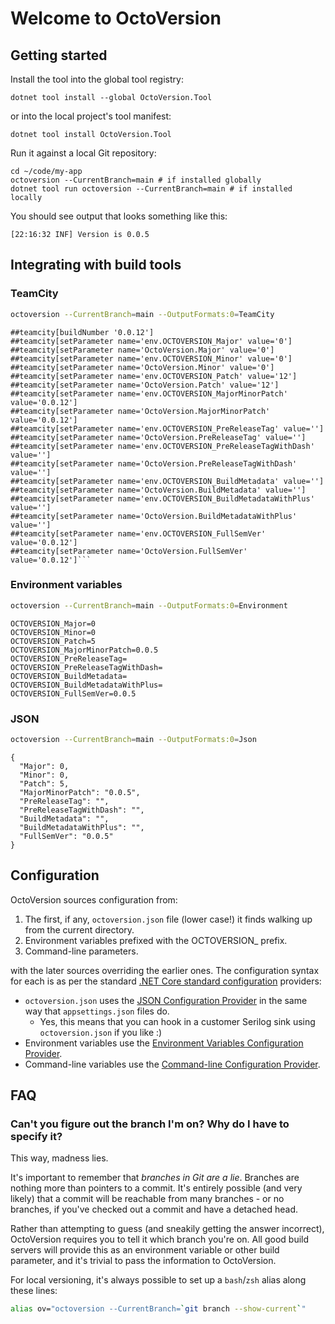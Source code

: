 # Welcome to OctoVersion

## Getting started

Install the tool into the global tool registry:

```
dotnet tool install --global OctoVersion.Tool
```

or into the local project's tool manifest:

```
dotnet tool install OctoVersion.Tool
```

Run it against a local Git repository:

```
cd ~/code/my-app
octoversion --CurrentBranch=main # if installed globally
dotnet tool run octoversion --CurrentBranch=main # if installed locally
```

You should see output that looks something like this:

```
[22:16:32 INF] Version is 0.0.5
```

## Integrating with build tools

### TeamCity

```bash
octoversion --CurrentBranch=main --OutputFormats:0=TeamCity
```

```
##teamcity[buildNumber '0.0.12']
##teamcity[setParameter name='env.OCTOVERSION_Major' value='0']
##teamcity[setParameter name='OctoVersion.Major' value='0']
##teamcity[setParameter name='env.OCTOVERSION_Minor' value='0']
##teamcity[setParameter name='OctoVersion.Minor' value='0']
##teamcity[setParameter name='env.OCTOVERSION_Patch' value='12']
##teamcity[setParameter name='OctoVersion.Patch' value='12']
##teamcity[setParameter name='env.OCTOVERSION_MajorMinorPatch' value='0.0.12']
##teamcity[setParameter name='OctoVersion.MajorMinorPatch' value='0.0.12']
##teamcity[setParameter name='env.OCTOVERSION_PreReleaseTag' value='']
##teamcity[setParameter name='OctoVersion.PreReleaseTag' value='']
##teamcity[setParameter name='env.OCTOVERSION_PreReleaseTagWithDash' value='']
##teamcity[setParameter name='OctoVersion.PreReleaseTagWithDash' value='']
##teamcity[setParameter name='env.OCTOVERSION_BuildMetadata' value='']
##teamcity[setParameter name='OctoVersion.BuildMetadata' value='']
##teamcity[setParameter name='env.OCTOVERSION_BuildMetadataWithPlus' value='']
##teamcity[setParameter name='OctoVersion.BuildMetadataWithPlus' value='']
##teamcity[setParameter name='env.OCTOVERSION_FullSemVer' value='0.0.12']
##teamcity[setParameter name='OctoVersion.FullSemVer' value='0.0.12']```
```

### Environment variables

```bash
octoversion --CurrentBranch=main --OutputFormats:0=Environment
```

```
OCTOVERSION_Major=0
OCTOVERSION_Minor=0
OCTOVERSION_Patch=5
OCTOVERSION_MajorMinorPatch=0.0.5
OCTOVERSION_PreReleaseTag=
OCTOVERSION_PreReleaseTagWithDash=
OCTOVERSION_BuildMetadata=
OCTOVERSION_BuildMetadataWithPlus=
OCTOVERSION_FullSemVer=0.0.5
```

### JSON

```bash
octoversion --CurrentBranch=main --OutputFormats:0=Json
```

```
{
  "Major": 0,
  "Minor": 0,
  "Patch": 5,
  "MajorMinorPatch": "0.0.5",
  "PreReleaseTag": "",
  "PreReleaseTagWithDash": "",
  "BuildMetadata": "",
  "BuildMetadataWithPlus": "",
  "FullSemVer": "0.0.5"
}
```

## Configuration

OctoVersion sources configuration from:

1. The first, if any, `octoversion.json` file (lower case!) it finds walking up from the current directory.
1. Environment variables prefixed with the OCTOVERSION_ prefix.
1. Command-line parameters.

with the later sources overriding the earlier ones. The configuration syntax for each is as per the standard [.NET Core standard configuration](https://docs.microsoft.com/en-us/aspnet/core/fundamentals/configuration/) providers:

- `octoversion.json` uses the [JSON Configuration Provider](https://docs.microsoft.com/en-us/aspnet/core/fundamentals/configuration/?view=aspnetcore-3.1#file-configuration-provider) in the same way that `appsettings.json` files do.
    - Yes, this means that you can hook in a customer Serilog sink using `octoversion.json` if you like :)
- Environment variables use the [Environment Variables Configuration Provider](https://docs.microsoft.com/en-us/aspnet/core/fundamentals/configuration/?view=aspnetcore-3.1#evcp).
- Command-line variables use the [Command-line Configuration Provider](https://docs.microsoft.com/en-us/aspnet/core/fundamentals/configuration/?view=aspnetcore-3.1#command-line).

## FAQ

### Can't you figure out the branch I'm on? Why do I have to specify it?

This way, madness lies.

It's important to remember that _branches in Git are a lie_. Branches are nothing more than pointers to a commit. It's entirely possible (and very likely) that a commit will be reachable from many branches - or no branches, if you've checked out a commit and have a detached head.

Rather than attempting to guess (and sneakily getting the answer incorrect), OctoVersion requires you to tell it which branch you're on. All good build servers will provide this as an environment variable or other build parameter, and it's trivial to pass the information to OctoVersion.

For local versioning, it's always possible to set up a `bash`/`zsh` alias along these lines:

```bash
alias ov="octoversion --CurrentBranch=`git branch --show-current`"
```
